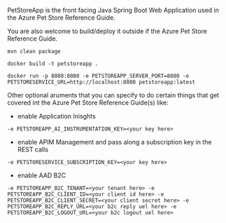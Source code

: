 PetStoreApp is the front facing Java Spring Boot Web Application used in the Azure Pet Store Reference Guide.

You are also welcome to build/deploy it outside if the Azure Pet Store Reference Guide.

```mvn clean package```

```docker build -t petstoreapp .```

```docker run -p 8080:8080 -e PETSTOREAPP_SERVER_PORT=8080 -e PETSTORESERVICE_URL=http://localhost:8080 petstoreapp:latest```

Other optional aruments that you can specify to do certain things that get covered int the Azure Pet Store Reference Guide(s) like:

- enable Application Inisghts

```-e PETSTOREAPP_AI_INSTRUMENTATION_KEY=<your key here>```


- enable APIM Management and pass along a subscription key in the REST calls

```-e PETSTORESERVICE_SUBSCRIPTION_KEY=<your key here>```

- enable AAD B2C

```-e PETSTOREAPP_B2C_TENANT=<your tenant here> -e PETSTOREAPP_B2C_CLIENT_ID=<your client id here> -e PETSTOREAPP_B2C_CLIENT_SECRET=<your client secret here> -e PETSTOREAPP_B2C_REPLY_URL=<your b2c reply uel here> -e PETSTOREAPP_B2C_LOGOUT_URL=<your b2c logout uel here>```

